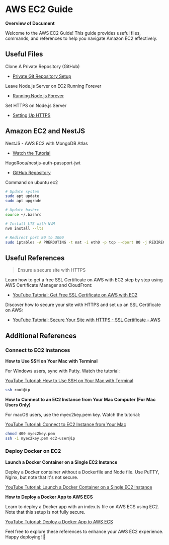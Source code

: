 # AWS EC2 Guide

**Overview of Document**

Welcome to the AWS EC2 Guide! This guide provides useful files, commands, and references to help you navigate Amazon EC2 effectively.



## Useful Files

Clone A Private Repository (GitHub)
- [Private Git Repository Setup](https://github.com/SinsamutQ/ec2/blob/main/private-git.md)

Leave Node.js Server on EC2 Running Forever
- [Running Node.js Forever](https://github.com/SinsamutQ/ec2/blob/main/running-node.md)

Set HTTPS on Node.js Server
- [Setting Up HTTPS](https://github.com/SinsamutQ/ec2/blob/main/https.md)



## Amazon EC2 and NestJS

NestJS - AWS EC2 with MongoDB Atlas
- [Watch the Tutorial](https://www.youtube.com/watch?v=c22bwrIu90A)

HugoRoca/nestjs-auth-passport-jwt
- [GitHub Repository](https://github.com/HugoRoca/nestjs-auth-passport-jwt/tree/mongodb)

Command on ubuntu ec2

```bash
# Update system
sudo apt update
sudo apt upgrade

# Update bashrc
source ~/.bashrc

# Install LTS with NVM
nvm install --lts

# Redirect port 80 to 3000
sudo iptables -A PREROUTING -t nat -i eth0 -p tcp --dport 80 -j REDIRECT --to-port 3000
```



## Useful References

> Ensure a secure site with HTTPS

Learn how to get a free SSL Certificate on AWS with EC2 step by step using AWS Certificate Manager and CloudFront:
- [YouTube Tutorial: Get Free SSL Certificate on AWS with EC2](https://www.youtube.com/watch?v=YVbwVet8aI4)

Discover how to secure your site with HTTPS and set up an SSL Certificate on AWS:
- [YouTube Tutorial: Secure Your Site with HTTPS - SSL Certificate - AWS](https://www.youtube.com/watch?v=whtEehGeYvU)



## Additional References

### Connect to EC2 Instances

**How to Use SSH on Your Mac with Terminal**

For Windows users, sync with Putty. Watch the tutorial:

[YouTube Tutorial: How to Use SSH on Your Mac with Terminal](https://www.youtube.com/watch?v=SfTSBbaFN8Y)

```bash
ssh root@ip
```

**How to Connect to an EC2 Instance from Your Mac Computer (For Mac Users Only)**

For macOS users, use the myec2key.pem key. Watch the tutorial:

[YouTube Tutorial: Connect to EC2 Instance from Your Mac](https://www.youtube.com/watch?v=fsjs8XTi8JI)

```bash
chmod 400 myec2key.pem
ssh -i myec2key.pem ec2-user@ip
```

### Deploy Docker on EC2

**Launch a Docker Container on a Single EC2 Instance**

Deploy a Docker container without a Dockerfile and Node file. Use PuTTY, Nginx, but note that it's not secure.

[YouTube Tutorial: Launch a Docker Container on a Single EC2 Instance](https://www.youtube.com/watch?v=cdqbPfGkUu4)

**How to Deploy a Docker App to AWS ECS**

Learn to deploy a Docker app with an index.ts file on AWS ECS using EC2. Note that this setup is not fully secure.

[YouTube Tutorial: Deploy a Docker App to AWS ECS](https://www.youtube.com/watch?v=YDNSItBN15w)

Feel free to explore these references to enhance your AWS EC2 experience. Happy deploying! 🚀
